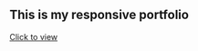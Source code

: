 <h2>This is my responsive portfolio</h2>
<a href="https://vasuki-84.github.io/My_Responsive_Portfolio/">Click to view </a>

